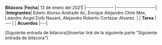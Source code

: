 **Bitácora**
|**Fecha**| 13 de enero del 2021|
|-------------- |--------------------|
|**Integrantes**| Edwin Alonso Andrade Ac, Enrique Alejandro Chim Mex, Leandro Angel Dzib Nauant, Alejandro Roberto Cortázar Alvarez. |
| **Tarea** | --- |
| **Acuerdos** |---|


[Siguiente entrada de bitácora](Insertar link de la siguiente parte "Siguiente entrada de bitácora")
